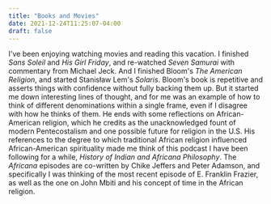 ```yaml
---
title: "Books and Movies"
date: 2021-12-24T11:25:07-04:00
draft: false
---
```


I've been enjoying watching movies and reading this vacation. I finished *Sans Soleil* and *His Girl Friday*, and re-watched *Seven Samurai* with commentary from Michael Jeck. And I finished Bloom's *The American Religion*, and started Stanisław Lem's *Solaris*. Bloom's book is repetitive and asserts things with confidence without fully backing them up. But it started me down interesting lines of thought, and for me was an example of how to think of different denominations within a single frame, even if I disagree with how he thinks of them. He ends with some reflections on African-American religion, which he credits as the unacknowledged fount of modern Pentecostalism and one possible future for religion in the U.S. His references to the degree to which traditional African religion influenced African-American spirituality made me think of this podcast I have been following for a while, *History of Indian and Africana Philosophy*. The *Africana* episodes are co-written by Chike Jeffers and Peter Adamson, and specifically I was thinking of the most recent episode of E. Franklin Frazier, as well as the one on John Mbiti and his concept of time in the African religion. 

